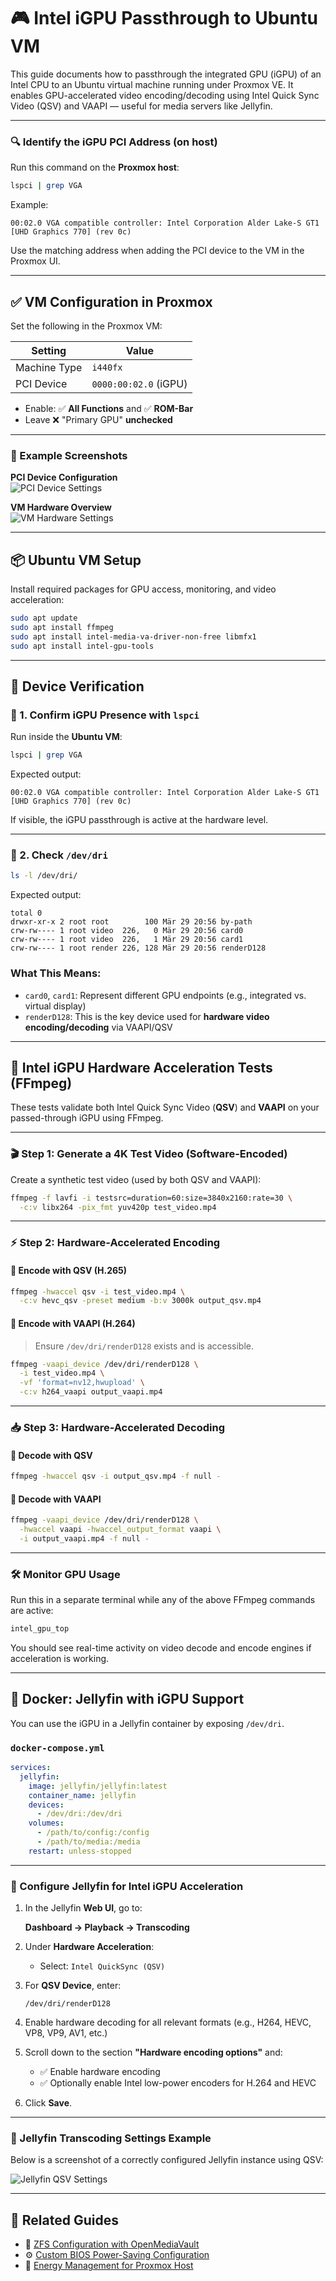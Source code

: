 # 🎮 Intel iGPU Passthrough to Ubuntu VM

This guide documents how to passthrough the integrated GPU (iGPU) of an Intel CPU to an Ubuntu virtual machine running under Proxmox VE. It enables GPU-accelerated video encoding/decoding using Intel Quick Sync Video (QSV) and VAAPI — useful for media servers like Jellyfin.

---

### 🔍 Identify the iGPU PCI Address (on host)

Run this command on the **Proxmox host**:

```bash
lspci | grep VGA
```

Example:

```text
00:02.0 VGA compatible controller: Intel Corporation Alder Lake-S GT1 [UHD Graphics 770] (rev 0c)
```

Use the matching address when adding the PCI device to the VM in the Proxmox UI.

---

## ✅ VM Configuration in Proxmox

Set the following in the Proxmox VM:

| Setting         | Value               |
|-----------------|---------------------|
| Machine Type    | `i440fx`            |
| PCI Device      | `0000:00:02.0` (iGPU) |

- Enable: ✅ **All Functions** and ✅ **ROM-Bar**
- Leave ❌ "Primary GPU" **unchecked**

---

### 📸 Example Screenshots

**PCI Device Configuration**  
![PCI Device Settings](../images/ubuntu-vm-pci-device-settings.png)

**VM Hardware Overview**  
![VM Hardware Settings](../images/ubuntu-vm-hardware-settings.png)

---

## 📦 Ubuntu VM Setup

Install required packages for GPU access, monitoring, and video acceleration:

```bash
sudo apt update
sudo apt install ffmpeg
sudo apt install intel-media-va-driver-non-free libmfx1
sudo apt install intel-gpu-tools
```

---

## 📂 Device Verification

### 🧪 1. Confirm iGPU Presence with `lspci`

Run inside the **Ubuntu VM**:

```bash
lspci | grep VGA
```

Expected output:

```text
00:02.0 VGA compatible controller: Intel Corporation Alder Lake-S GT1 [UHD Graphics 770] (rev 0c)
```

If visible, the iGPU passthrough is active at the hardware level.

---

### 🧪 2. Check `/dev/dri`

```bash
ls -l /dev/dri/
```

Expected output:

```text
total 0
drwxr-xr-x 2 root root        100 Mär 29 20:56 by-path
crw-rw---- 1 root video  226,   0 Mär 29 20:56 card0
crw-rw---- 1 root video  226,   1 Mär 29 20:56 card1
crw-rw---- 1 root render 226, 128 Mär 29 20:56 renderD128
```

### What This Means:

- `card0`, `card1`: Represent different GPU endpoints (e.g., integrated vs. virtual display)
- `renderD128`: This is the key device used for **hardware video encoding/decoding** via VAAPI/QSV

---

## 🧪 Intel iGPU Hardware Acceleration Tests (FFmpeg)

These tests validate both Intel Quick Sync Video (**QSV**) and **VAAPI** on your passed-through iGPU using FFmpeg.

---

### 🎬 Step 1: Generate a 4K Test Video (Software-Encoded)

Create a synthetic test video (used by both QSV and VAAPI):

```bash
ffmpeg -f lavfi -i testsrc=duration=60:size=3840x2160:rate=30 \
  -c:v libx264 -pix_fmt yuv420p test_video.mp4
```

---

### ⚡ Step 2: Hardware-Accelerated Encoding

#### 🧪 Encode with QSV (H.265)

```bash
ffmpeg -hwaccel qsv -i test_video.mp4 \
  -c:v hevc_qsv -preset medium -b:v 3000k output_qsv.mp4
```

#### 🧪 Encode with VAAPI (H.264)

> Ensure `/dev/dri/renderD128` exists and is accessible.

```bash
ffmpeg -vaapi_device /dev/dri/renderD128 \
  -i test_video.mp4 \
  -vf 'format=nv12,hwupload' \
  -c:v h264_vaapi output_vaapi.mp4
```

---

### 📥 Step 3: Hardware-Accelerated Decoding

#### 🧪 Decode with QSV

```bash
ffmpeg -hwaccel qsv -i output_qsv.mp4 -f null -
```

#### 🧪 Decode with VAAPI

```bash
ffmpeg -vaapi_device /dev/dri/renderD128 \
  -hwaccel vaapi -hwaccel_output_format vaapi \
  -i output_vaapi.mp4 -f null -
```

---

### 🛠️ Monitor GPU Usage

Run this in a separate terminal while any of the above FFmpeg commands are active:

```bash
intel_gpu_top
```

You should see real-time activity on video decode and encode engines if acceleration is working.

---

## 🐳 Docker: Jellyfin with iGPU Support

You can use the iGPU in a Jellyfin container by exposing `/dev/dri`.

### `docker-compose.yml`

```yaml
services:
  jellyfin:
    image: jellyfin/jellyfin:latest
    container_name: jellyfin
    devices:
      - /dev/dri:/dev/dri
    volumes:
      - /path/to/config:/config
      - /path/to/media:/media
    restart: unless-stopped
```

---

### 🧩 Configure Jellyfin for Intel iGPU Acceleration

1. In the Jellyfin **Web UI**, go to:

   **Dashboard → Playback → Transcoding**

2. Under **Hardware Acceleration**:
   - Select: `Intel QuickSync (QSV)`

3. For **QSV Device**, enter:

   ```text
   /dev/dri/renderD128
   ```

4. Enable hardware decoding for all relevant formats (e.g., H264, HEVC, VP8, VP9, AV1, etc.)

5. Scroll down to the section **"Hardware encoding options"** and:
   - ✅ Enable hardware encoding
   - ✅ Optionally enable Intel low-power encoders for H.264 and HEVC

6. Click **Save**.

---

### 📸 Jellyfin Transcoding Settings Example

Below is a screenshot of a correctly configured Jellyfin instance using QSV:

![Jellyfin QSV Settings](../images/jellyfin-hardware-transcoding-settings.png)

---

## 🔗 Related Guides

- 🔐 [ZFS Configuration with OpenMediaVault](./zfs-setup.md)
- ⚙️ [Custom BIOS Power-Saving Configuration](../configs/bios-settings.md)
- 🔋 [Energy Management for Proxmox Host](../configs/energy-management.md)
